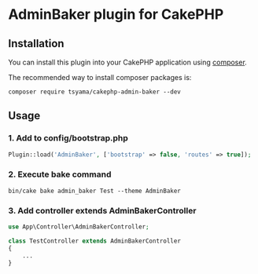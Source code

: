 # AdminBaker plugin for CakePHP

## Installation

You can install this plugin into your CakePHP application using [composer](http://getcomposer.org).

The recommended way to install composer packages is:

```
composer require tsyama/cakephp-admin-baker --dev
```

## Usage
### 1. Add to config/bootstrap.php

```php
Plugin::load('AdminBaker', ['bootstrap' => false, 'routes' => true]);
```

### 2. Execute bake command

```
bin/cake bake admin_baker Test --theme AdminBaker
```

### 3. Add controller extends AdminBakerController

```php
use App\Controller\AdminBakerController;

class TestController extends AdminBakerController
{
    ...
}
```